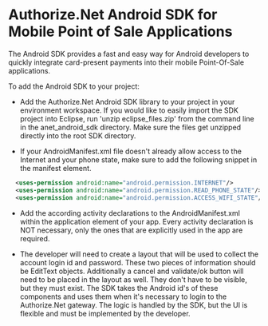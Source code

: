 **Authorize.Net Android SDK for Mobile Point of Sale Applications**
=========================

The Android SDK provides a fast and easy way for Android developers
to quickly integrate card-present payments into their mobile Point-Of-Sale applications.

To add the Android SDK to your project:


- Add the Authorize.Net Android SDK library to your project in your 
environment workspace.  If you would like to easily import the SDK project into Eclipse, 
run 'unzip eclipse_files.zip' from the command line in the anet_android_sdk 
directory.  Make sure the files get unzipped directly into the root SDK 
directory.

- If your AndroidManifest.xml file doesn't already allow access to the
Internet and your phone state, make sure to add the following snippet in the 
manifest element.
```xml
  <uses-permission android:name="android.permission.INTERNET"/>
  <uses-permission android:name="android.permission.READ_PHONE_STATE"/>
  <uses-permission android:name="android.permission.ACCESS_WIFI_STATE"/>
  ```

- Add the according activity declarations to the AndroidManifest.xml within the
application element of your app.  Every activity declaration is NOT necessary,
only the ones that are explicitly used in the app are required.  

- The developer will need to create a layout that will be used to collect
the account login id and password.  These two pieces of information should be
EditText objects.  Additionally a cancel and validate/ok button will need to
be placed in the layout as well.  They don't have to be visible, but they must
exist.  The SDK takes the Android id's of these components and uses them when
it's necessary to login to the Authorize.Net gateway.  The logic is handled by
the SDK, but the UI is flexible and must be implemented by the developer.  
 

